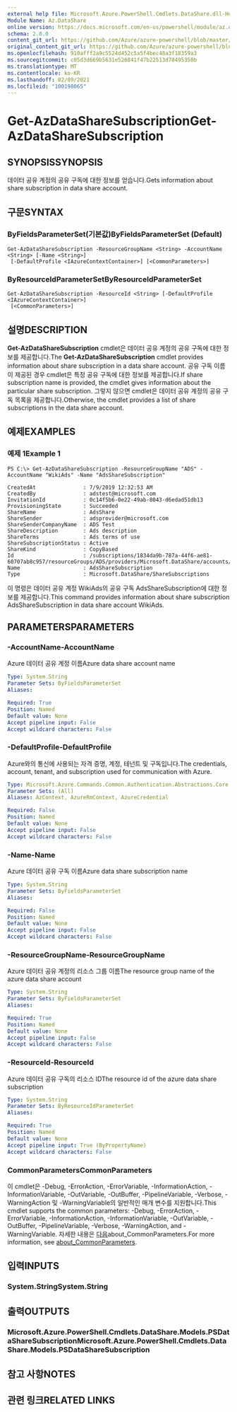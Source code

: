 ```yaml
---
external help file: Microsoft.Azure.PowerShell.Cmdlets.DataShare.dll-Help.xml
Module Name: Az.DataShare
online version: https://docs.microsoft.com/en-us/powershell/module/az.datashare/get-azdatasharesubscription
schema: 2.0.0
content_git_url: https://github.com/Azure/azure-powershell/blob/master/src/DataShare/DataShare/help/Get-AzDataShareSubscription.md
original_content_git_url: https://github.com/Azure/azure-powershell/blob/master/src/DataShare/DataShare/help/Get-AzDataShareSubscription.md
ms.openlocfilehash: 910afff2a9c5524d452c5a5f4bec48a3f18359a3
ms.sourcegitcommit: c05d3d669b5631e526841f47b22513d78495350b
ms.translationtype: MT
ms.contentlocale: ko-KR
ms.lasthandoff: 02/09/2021
ms.locfileid: "100198065"
---
```

# <span data-ttu-id="8a8ef-101">Get-AzDataShareSubscription</span><span class="sxs-lookup"><span data-stu-id="8a8ef-101">Get-AzDataShareSubscription</span></span>

## <span data-ttu-id="8a8ef-102">SYNOPSIS</span><span class="sxs-lookup"><span data-stu-id="8a8ef-102">SYNOPSIS</span></span>
<span data-ttu-id="8a8ef-103">데이터 공유 계정의 공유 구독에 대한 정보를 얻습니다.</span><span class="sxs-lookup"><span data-stu-id="8a8ef-103">Gets information about share subscription in data share account.</span></span>

## <span data-ttu-id="8a8ef-104">구문</span><span class="sxs-lookup"><span data-stu-id="8a8ef-104">SYNTAX</span></span>

### <span data-ttu-id="8a8ef-105">ByFieldsParameterSet(기본값)</span><span class="sxs-lookup"><span data-stu-id="8a8ef-105">ByFieldsParameterSet (Default)</span></span>
```
Get-AzDataShareSubscription -ResourceGroupName <String> -AccountName <String> [-Name <String>]
 [-DefaultProfile <IAzureContextContainer>] [<CommonParameters>]
```

### <span data-ttu-id="8a8ef-106">ByResourceIdParameterSet</span><span class="sxs-lookup"><span data-stu-id="8a8ef-106">ByResourceIdParameterSet</span></span>
```
Get-AzDataShareSubscription -ResourceId <String> [-DefaultProfile <IAzureContextContainer>]
 [<CommonParameters>]
```

## <span data-ttu-id="8a8ef-107">설명</span><span class="sxs-lookup"><span data-stu-id="8a8ef-107">DESCRIPTION</span></span>
<span data-ttu-id="8a8ef-108">**Get-AzDataShareSubscription** cmdlet은 데이터 공유 계정의 공유 구독에 대한 정보를 제공합니다.</span><span class="sxs-lookup"><span data-stu-id="8a8ef-108">The **Get-AzDataShareSubscription** cmdlet provides information about share subscription in a data share account.</span></span> <span data-ttu-id="8a8ef-109">공유 구독 이름이 제공된 경우 cmdlet은 특정 공유 구독에 대한 정보를 제공합니다.</span><span class="sxs-lookup"><span data-stu-id="8a8ef-109">If share subscription name is provided, the cmdlet gives information about the particular share subscription.</span></span> <span data-ttu-id="8a8ef-110">그렇지 않으면 cmdlet은 데이터 공유 계정의 공유 구독 목록을 제공합니다.</span><span class="sxs-lookup"><span data-stu-id="8a8ef-110">Otherwise, the cmdlet provides a list of share subscriptions in the data share account.</span></span>

## <span data-ttu-id="8a8ef-111">예제</span><span class="sxs-lookup"><span data-stu-id="8a8ef-111">EXAMPLES</span></span>

### <span data-ttu-id="8a8ef-112">예제 1</span><span class="sxs-lookup"><span data-stu-id="8a8ef-112">Example 1</span></span>
```
PS C:\> Get-AzDataShareSubscription -ResourceGroupName "ADS" -AccountName "WikiAds" -Name "AdsShareSubscription"

CreatedAt               : 7/9/2019 12:32:53 AM
CreatedBy               : adstest@microsoft.com
InvitationId            : 0c14f5b6-0e22-49ab-8043-d6edad51db13
ProvisioningState       : Succeeded
ShareName               : AdsShare
ShareSender             : adsprovider@microsoft.com
ShareSenderCompanyName  : ADS Test
ShareDescription        : Ads description
ShareTerms              : Ads terms of use
ShareSubscriptionStatus : Active
ShareKind               : CopyBased
Id                      : /subscriptions/1834da9b-787a-44f6-ae81-60707ab8c957/resourceGroups/ADS/providers/Microsoft.DataShare/accounts/WikiAds/shareSubscriptions/AdsShareSubscription
Name                    : AdsShareSubscription
Type                    : Microsoft.DataShare/ShareSubscriptions
```

<span data-ttu-id="8a8ef-113">이 명령은 데이터 공유 계정 WikiAds의 공유 구독 AdsShareSubscription에 대한 정보를 제공합니다.</span><span class="sxs-lookup"><span data-stu-id="8a8ef-113">This command provides information about share subscription AdsShareSubscription in data share account WikiAds.</span></span>

## <span data-ttu-id="8a8ef-114">PARAMETERS</span><span class="sxs-lookup"><span data-stu-id="8a8ef-114">PARAMETERS</span></span>

### <span data-ttu-id="8a8ef-115">-AccountName</span><span class="sxs-lookup"><span data-stu-id="8a8ef-115">-AccountName</span></span>
<span data-ttu-id="8a8ef-116">Azure 데이터 공유 계정 이름</span><span class="sxs-lookup"><span data-stu-id="8a8ef-116">Azure data share account name</span></span>

```yaml
Type: System.String
Parameter Sets: ByFieldsParameterSet
Aliases:

Required: True
Position: Named
Default value: None
Accept pipeline input: False
Accept wildcard characters: False
```

### <span data-ttu-id="8a8ef-117">-DefaultProfile</span><span class="sxs-lookup"><span data-stu-id="8a8ef-117">-DefaultProfile</span></span>
<span data-ttu-id="8a8ef-118">Azure와의 통신에 사용되는 자격 증명, 계정, 테넌트 및 구독입니다.</span><span class="sxs-lookup"><span data-stu-id="8a8ef-118">The credentials, account, tenant, and subscription used for communication with Azure.</span></span>

```yaml
Type: Microsoft.Azure.Commands.Common.Authentication.Abstractions.Core.IAzureContextContainer
Parameter Sets: (All)
Aliases: AzContext, AzureRmContext, AzureCredential

Required: False
Position: Named
Default value: None
Accept pipeline input: False
Accept wildcard characters: False
```

### <span data-ttu-id="8a8ef-119">-Name</span><span class="sxs-lookup"><span data-stu-id="8a8ef-119">-Name</span></span>
<span data-ttu-id="8a8ef-120">Azure 데이터 공유 구독 이름</span><span class="sxs-lookup"><span data-stu-id="8a8ef-120">Azure data share subscription name</span></span>

```yaml
Type: System.String
Parameter Sets: ByFieldsParameterSet
Aliases:

Required: False
Position: Named
Default value: None
Accept pipeline input: False
Accept wildcard characters: False
```

### <span data-ttu-id="8a8ef-121">-ResourceGroupName</span><span class="sxs-lookup"><span data-stu-id="8a8ef-121">-ResourceGroupName</span></span>
<span data-ttu-id="8a8ef-122">Azure 데이터 공유 계정의 리소스 그룹 이름</span><span class="sxs-lookup"><span data-stu-id="8a8ef-122">The resource group name of the azure data share account</span></span>

```yaml
Type: System.String
Parameter Sets: ByFieldsParameterSet
Aliases:

Required: True
Position: Named
Default value: None
Accept pipeline input: False
Accept wildcard characters: False
```

### <span data-ttu-id="8a8ef-123">-ResourceId</span><span class="sxs-lookup"><span data-stu-id="8a8ef-123">-ResourceId</span></span>
<span data-ttu-id="8a8ef-124">Azure 데이터 공유 구독의 리소스 ID</span><span class="sxs-lookup"><span data-stu-id="8a8ef-124">The resource id of the azure data share subscription</span></span>

```yaml
Type: System.String
Parameter Sets: ByResourceIdParameterSet
Aliases:

Required: True
Position: Named
Default value: None
Accept pipeline input: True (ByPropertyName)
Accept wildcard characters: False
```

### <span data-ttu-id="8a8ef-125">CommonParameters</span><span class="sxs-lookup"><span data-stu-id="8a8ef-125">CommonParameters</span></span>
<span data-ttu-id="8a8ef-126">이 cmdlet은 -Debug, -ErrorAction, -ErrorVariable, -InformationAction, -InformationVariable, -OutVariable, -OutBuffer, -PipelineVariable, -Verbose, -WarningAction 및 -WarningVariable의 일반적인 매개 변수를 지원합니다.</span><span class="sxs-lookup"><span data-stu-id="8a8ef-126">This cmdlet supports the common parameters: -Debug, -ErrorAction, -ErrorVariable, -InformationAction, -InformationVariable, -OutVariable, -OutBuffer, -PipelineVariable, -Verbose, -WarningAction, and -WarningVariable.</span></span> <span data-ttu-id="8a8ef-127">자세한 내용은 [다음](http://go.microsoft.com/fwlink/?LinkID=113216)about_CommonParameters.</span><span class="sxs-lookup"><span data-stu-id="8a8ef-127">For more information, see [about_CommonParameters](http://go.microsoft.com/fwlink/?LinkID=113216).</span></span>

## <span data-ttu-id="8a8ef-128">입력</span><span class="sxs-lookup"><span data-stu-id="8a8ef-128">INPUTS</span></span>

### <span data-ttu-id="8a8ef-129">System.String</span><span class="sxs-lookup"><span data-stu-id="8a8ef-129">System.String</span></span>

## <span data-ttu-id="8a8ef-130">출력</span><span class="sxs-lookup"><span data-stu-id="8a8ef-130">OUTPUTS</span></span>

### <span data-ttu-id="8a8ef-131">Microsoft.Azure.PowerShell.Cmdlets.DataShare.Models.PSDataShareSubscription</span><span class="sxs-lookup"><span data-stu-id="8a8ef-131">Microsoft.Azure.PowerShell.Cmdlets.DataShare.Models.PSDataShareSubscription</span></span>

## <span data-ttu-id="8a8ef-132">참고 사항</span><span class="sxs-lookup"><span data-stu-id="8a8ef-132">NOTES</span></span>

## <span data-ttu-id="8a8ef-133">관련 링크</span><span class="sxs-lookup"><span data-stu-id="8a8ef-133">RELATED LINKS</span></span>
